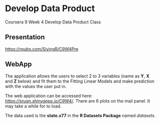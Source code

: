 # Develop Data Product 
Coursera 9 Week 4 Develop Data Product Class 

## Presentation
<https://rpubs.com/SiyingR/C9W4Pre>

## WebApp
The application allows the users to select 2 to 3 variables (name as **Y**, **X** and **Z** below) and fit them to the Fitting Linear Models and make prediction with the values the user put in. 

The web application can be accessed here: *<https://sruan.shinyapps.io/C9W4/>*. There are 6 plots on the mail panel. It may take a while for to load.

The data used is the **state.x77** in the **R Datasets Package** named *datasets*.
